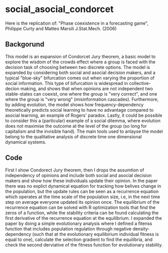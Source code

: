 # social_asocial_condorcet
Here is the replication of: "Phase coexistence in a forecasting game", Philippe Curty and Matteo Marsili J.Stat.Mech. (2006)

## Backgorund

This model is an expansion of Condorcet Jury theorem, a basic model to explore the wisdom of the crowds effect where a group is faced with the decision task of choosing between two discrete options. The model is expanded by considering both social and asocial decision makers, and a typical "blue-sky" bifurcation comes out when varying the proportion of social information. This type of bifurcation is widespread in collective-decion making, and shows that when opinions are not independent two stable-states can coexist, one where the group is "very correct", and one where the group is "very wrong" (misinformation cascades). Furthermore, by adding evolution, the model shows how frequency-dependency theoretically predicts social learning to have no advantage compared to asocial learning, an example of Rogers' paradox. Lastly, it could be possible to consider this a (particular) example of a social dilemma, where evolution does not maximise the outcome at the level of the group (so long for capitalism and the invisible hand). The main tools used to anlayse the model belong to the qualitative analysis of discrete time one dimensional dynamical systems.

## Code
First I show Condorect Jury theorem, then I drops the assumtion of independency of opinions and include both social and asocial decision makers and show how these individuals update their opinion. In the paper there was no explict dynamical equation for tracking how belives change in the population, but the update rules can be seen as a recurrence equation which operates at the time scale of the population size, i.e, in the next time step on average everyone updated its opinion once. The equilibrium of the recurrence equation can be solved with R optimization tools that find the zeros of a function, while the stability criteria can be found calculating the first derivative of the recurrence equation at the equilibrium. I expanded the paper by doing a simple evolutionary analysis where I defined a fitenss function that includes population regulation through negative density-dependency (such that at the evolutionary equilibirium individual fitness is equal to one), calculate the selection gradient to find the equilibria, and check the second derviative of the fitness function for evolutionary stability. 
